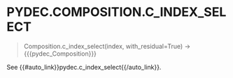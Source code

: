 # PYDEC.COMPOSITION.C_INDEX_SELECT
> Composition.c_index_select(index, with_residual=True) →  {{{pydec_Composition}}}

See {{#auto_link}}pydec.c_index_select{{/auto_link}}.